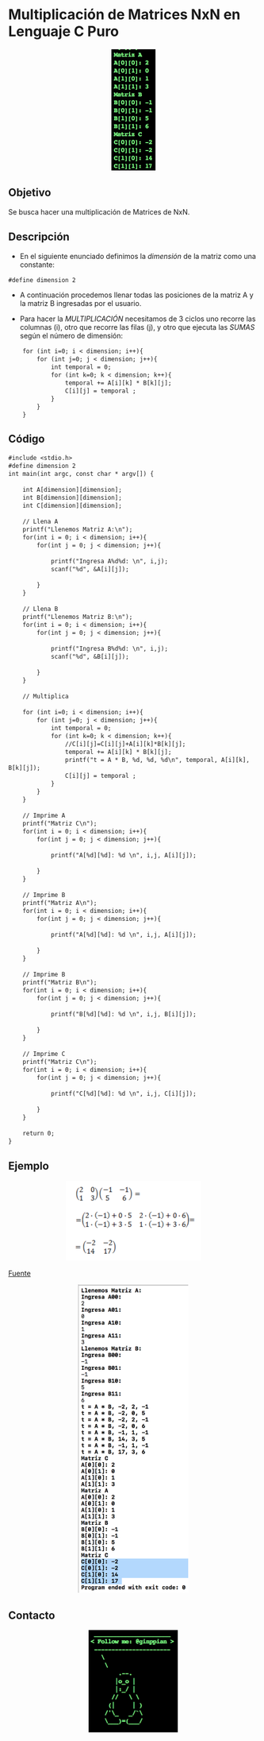 Multiplicación de Matrices NxN en Lenguaje C Puro
===========

<p align="center">
  <img src="https://github.com/ginppian/C-Multiplicacion-Matrices/blob/master/imgs/img3.png" width="89" height="244" />
</p>

## Objetivo

Se busca hacer una multiplicación de Matrices de NxN.

## Descripción

* En el siguiente enunciado definimos la *dimensión* de la matriz como una constante:

```
#define dimension 2
```

* A continuación procedemos llenar todas las posiciones de la matriz A y la matriz B ingresadas por el usuario.

* Para hacer la *MULTIPLICACIÓN* necesitamos de 3 ciclos uno recorre las columnas (i), otro que recorre las filas (j), y otro que ejecuta las *SUMAS* según el número de dimensión:

```
    for (int i=0; i < dimension; i++){
        for (int j=0; j < dimension; j++){
            int temporal = 0;
            for (int k=0; k < dimension; k++){
                temporal += A[i][k] * B[k][j];
                C[i][j] = temporal ;
            }
        }
    }
```

## Código

```
#include <stdio.h>
#define dimension 2
int main(int argc, const char * argv[]) {

    int A[dimension][dimension];
    int B[dimension][dimension];
    int C[dimension][dimension];
    
    // Llena A
    printf("Llenemos Matriz A:\n");
    for(int i = 0; i < dimension; i++){
        for(int j = 0; j < dimension; j++){
            
            printf("Ingresa A%d%d: \n", i,j);
            scanf("%d", &A[i][j]);
        
        }
    }

    // Llena B
    printf("Llenemos Matriz B:\n");
    for(int i = 0; i < dimension; i++){
        for(int j = 0; j < dimension; j++){
            
            printf("Ingresa B%d%d: \n", i,j);
            scanf("%d", &B[i][j]);
            
        }
    }
    
    // Multiplica
    
    for (int i=0; i < dimension; i++){
        for (int j=0; j < dimension; j++){
            int temporal = 0;
            for (int k=0; k < dimension; k++){
                //C[i][j]=C[i][j]+A[i][k]*B[k][j];
                temporal += A[i][k] * B[k][j];
                printf("t = A * B, %d, %d, %d\n", temporal, A[i][k], B[k][j]);
                C[i][j] = temporal ;
            }
        }
    }
    
    // Imprime A
    printf("Matriz C\n");
    for(int i = 0; i < dimension; i++){
        for(int j = 0; j < dimension; j++){
            
            printf("A[%d][%d]: %d \n", i,j, A[i][j]);
            
        }
    }
    
    // Imprime B
    printf("Matriz A\n");
    for(int i = 0; i < dimension; i++){
        for(int j = 0; j < dimension; j++){
            
            printf("A[%d][%d]: %d \n", i,j, A[i][j]);
            
        }
    }
    
    // Imprime B
    printf("Matriz B\n");
    for(int i = 0; i < dimension; i++){
        for(int j = 0; j < dimension; j++){
            
            printf("B[%d][%d]: %d \n", i,j, B[i][j]);
            
        }
    }

    // Imprime C
    printf("Matriz C\n");
    for(int i = 0; i < dimension; i++){
        for(int j = 0; j < dimension; j++){
            
            printf("C[%d][%d]: %d \n", i,j, C[i][j]);
            
        }
    }

    return 0;
}
```

## Ejemplo

<p align="center">
  <img src="https://github.com/ginppian/C-Multiplicacion-Matrices/blob/master/imgs/img1.png" width="273" height="161" />
</p>

[Fuente](https://www.matesfacil.com/matrices/resueltos-matrices-producto.html)

<p align="center">
  <img src="https://github.com/ginppian/C-Multiplicacion-Matrices/blob/master/imgs/img2.png" width="222" height="621" />
</p>

## Contacto

<p align="center">
  <img src="https://github.com/ginppian/Bash-Cowsay/blob/master/followme.png" width="180" height="206" />
</p>